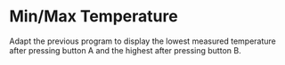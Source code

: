 # Min/Max Temperature
Adapt the previous program to display the lowest measured temperature after pressing button A and the highest after pressing button B.

